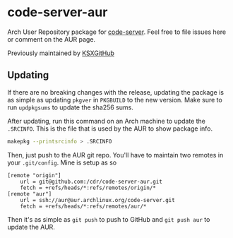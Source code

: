 # code-server-aur

Arch User Repository package for [code-server](https://github.com/cdr/code-server).
Feel free to file issues here or comment on the AUR page.

Previously maintained by [KSXGitHub](https://github.com/KSXGitHub)

## Updating

If there are no breaking changes with the release, updating the package is as
simple as updating `pkgver` in `PKGBUILD` to the new version. Make sure
to run `updpkgsums` to update the sha256 sums.

After updating, run this command on an Arch machine to update the `.SRCINFO`.
This is the file that is used by the AUR to show package info.

```bash
makepkg --printsrcinfo > .SRCINFO
```

Then, just push to the AUR git repo. You'll have to maintain two remotes in
your `.git/config`. Mine is setup as so

```
[remote "origin"]
	url = git@github.com:/cdr/code-server-aur.git
	fetch = +refs/heads/*:refs/remotes/origin/*
[remote "aur"]
	url = ssh://aur@aur.archlinux.org/code-server.git
	fetch = +refs/heads/*:refs/remotes/aur/*
```

Then it's as simple as `git push` to push to GitHub and `git push aur` to
update the AUR.
